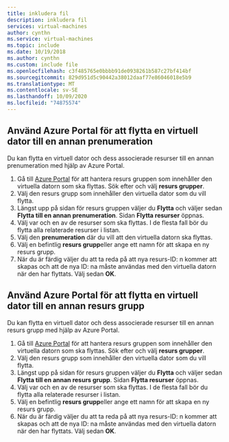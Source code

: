```yaml
---
title: inkludera fil
description: inkludera fil
services: virtual-machines
author: cynthn
ms.service: virtual-machines
ms.topic: include
ms.date: 10/19/2018
ms.author: cynthn
ms.custom: include file
ms.openlocfilehash: c3f485765e0bbbb91de0938261b587c27bf414bf
ms.sourcegitcommit: 829d951d5c90442a38012daaf77e86046018e5b9
ms.translationtype: MT
ms.contentlocale: sv-SE
ms.lasthandoff: 10/09/2020
ms.locfileid: "74875574"
---
```

## <a name="use-the-azure-portal-to-move-a-vm-to-a-different-subscription"></a>Använd Azure Portal för att flytta en virtuell dator till en annan prenumeration
Du kan flytta en virtuell dator och dess associerade resurser till en annan prenumeration med hjälp av Azure Portal.

1. Gå till [Azure Portal](https://portal.azure.com) för att hantera resurs gruppen som innehåller den virtuella datorn som ska flyttas. Sök efter och välj **resurs grupper**.
2. Välj den resurs grupp som innehåller den virtuella dator som du vill flytta.
3. Längst upp på sidan för resurs gruppen väljer du **Flytta** och väljer sedan **Flytta till en annan prenumeration**. Sidan **Flytta resurser** öppnas.
4. Välj var och en av de resurser som ska flyttas. I de flesta fall bör du flytta alla relaterade resurser i listan.
5. Välj den **prenumeration** där du vill att den virtuella datorn ska flyttas.
6. Välj en befintlig **resurs grupp**eller ange ett namn för att skapa en ny resurs grupp.
7. När du är färdig väljer du att ta reda på att nya resurs-ID: n kommer att skapas och att de nya ID: na måste användas med den virtuella datorn när den har flyttats. Välj sedan **OK**.

## <a name="use-the-azure-portal-to-move-a-vm-to-another-resource-group"></a>Använd Azure Portal för att flytta en virtuell dator till en annan resurs grupp
Du kan flytta en virtuell dator och dess associerade resurser till en annan resurs grupp med hjälp av Azure Portal.

1. Gå till [Azure Portal](https://portal.azure.com) för att hantera resurs gruppen som innehåller den virtuella datorn som ska flyttas. Sök efter och välj **resurs grupper**.
2. Välj den resurs grupp som innehåller den virtuella dator som du vill flytta.
3. Längst upp på sidan för resurs gruppen väljer du **Flytta** och väljer sedan **Flytta till en annan resurs grupp**. Sidan **Flytta resurser** öppnas.
4. Välj var och en av de resurser som ska flyttas. I de flesta fall bör du flytta alla relaterade resurser i listan.
5. Välj en befintlig **resurs grupp**eller ange ett namn för att skapa en ny resurs grupp.
6. När du är färdig väljer du att ta reda på att nya resurs-ID: n kommer att skapas och att de nya ID: na måste användas med den virtuella datorn när den har flyttats. Välj sedan **OK**.

